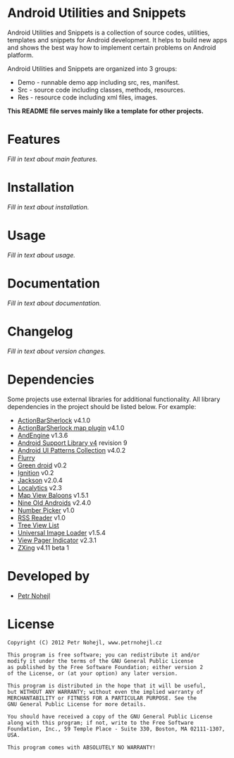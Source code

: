 Android Utilities and Snippets
==============================

Android Utilities and Snippets is a collection of source codes, utilities, 
templates and snippets for Android development. It helps to build new apps and 
shows the best way how to implement certain problems on Android platform.

Android Utilities and Snippets are organized into 3 groups:

* Demo - runnable demo app including src, res, manifest.
* Src - source code including classes, methods, resources.
* Res - resource code including xml files, images.

**This README file serves mainly like a template for other projects.**


Features
========

*Fill in text about main features.*


Installation
============

*Fill in text about installation.*


Usage
=====

*Fill in text about usage.*


Documentation
=============

*Fill in text about documentation.*


Changelog
=========

*Fill in text about version changes.*


Dependencies
============

Some projects use external libraries for additional functionality. All library
dependencies in the project should be listed below. For example:

* [ActionBarSherlock][01] v4.1.0
* [ActionBarSherlock map plugin][02] v4.1.0
* [AndEngine][03] v1.3.6
* [Android Support Library v4][04] revision 9
* [Android UI Patterns Collection][05] v4.0.2
* [Flurry][06]
* [Green droid][07] v0.2
* [Ignition][08] v0.2
* [Jackson][09] v2.0.4
* [Localytics][10] v2.3
* [Map View Baloons][11] v1.5.1
* [Nine Old Androids][12] v2.4.0
* [Number Picker][13] v1.0
* [RSS Reader][14] v1.0
* [Tree View List][15]
* [Universal Image Loader][16] v1.5.4
* [View Pager Indicator][17] v2.3.1
* [ZXing][18] v4.11 beta 1


Developed by
============

* [Petr Nohejl](http://petrnohejl.cz)


License
=======

    Copyright (C) 2012 Petr Nohejl, www.petrnohejl.cz

    This program is free software; you can redistribute it and/or
    modify it under the terms of the GNU General Public License
    as published by the Free Software Foundation; either version 2
    of the License, or (at your option) any later version.
    
    This program is distributed in the hope that it will be useful,
    but WITHOUT ANY WARRANTY; without even the implied warranty of
    MERCHANTABILITY or FITNESS FOR A PARTICULAR PURPOSE. See the
    GNU General Public License for more details.
    
    You should have received a copy of the GNU General Public License
    along with this program; if not, write to the Free Software
    Foundation, Inc., 59 Temple Place - Suite 330, Boston, MA 02111-1307, USA.
    
    This program comes with ABSOLUTELY NO WARRANTY!




 [01]: http://actionbarsherlock.com/
 [02]: https://github.com/JakeWharton/ActionBarSherlock-Plugin-Maps
 [03]: http://www.andengine.org/
 [04]: http://developer.android.com/tools/extras/support-library.html
 [05]: https://play.google.com/store/apps/details?id=com.groidify.uipatterns
 [06]: http://www.flurry.com/
 [07]: https://github.com/cyrilmottier/GreenDroid
 [08]: https://github.com/kaeppler/ignition
 [09]: http://jackson.codehaus.org/
 [10]: http://www.localytics.com/
 [11]: https://github.com/jgilfelt/android-mapviewballoons
 [12]: https://github.com/JakeWharton/NineOldAndroids
 [13]: https://github.com/novak/numpicker-demo
 [14]: https://github.com/matshofman/Android-RSS-Reader-Library
 [15]: http://code.google.com/p/tree-view-list-android/
 [16]: https://github.com/nostra13/Android-Universal-Image-Loader
 [17]: https://github.com/JakeWharton/Android-ViewPagerIndicator
 [18]: http://code.google.com/p/zxing/
